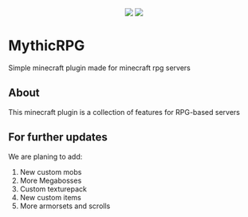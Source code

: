 <div align="center">
  <img src="https://img.shields.io/github/last-commit/AlterStepix/mythicrpg"/>
  <img src="https://tokei.rs/b1/github/AlterStepix/MythicRPG"/>
</div>

# MythicRPG
Simple minecraft plugin made for minecraft rpg servers


## About
This minecraft plugin is a collection of features for RPG-based servers

## For further updates
We are planing to add:
1. New custom mobs
2. More Megabosses
3. Custom texturepack
4. New custom items
5. More armorsets and scrolls
